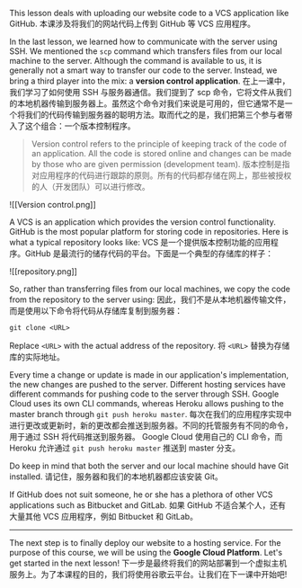 This lesson deals with uploading our website code to a VCS application like GitHub.
本课涉及将我们的网站代码上传到 GitHub 等 VCS 应用程序。

In the last lesson, we learned how to communicate with the server using SSH. We mentioned the `scp` command which transfers files from our local machine to the server. Although the command is available to us, it is generally not a smart way to transfer our code to the server. Instead, we bring a third player into the mix: a **version control application**.
在上一课中，我们学习了如何使用 SSH 与服务器通信。我们提到了 scp 命令，它将文件从我们的本地机器传输到服务器上。虽然这个命令对我们来说是可用的，但它通常不是一个将我们的代码传输到服务器的聪明方法。取而代之的是，我们把第三个参与者带入了这个组合：一个版本控制程序。

> Version control refers to the principle of keeping track of the code of an application. All the code is stored online and changes can be made by those who are given permission (development team).
> 版本控制是指对应用程序的代码进行跟踪的原则。所有的代码都存储在网上，那些被授权的人（开发团队）可以进行修改。

![[Version control.png]]

A VCS is an application which provides the version control functionality. GitHub is the most popular platform for storing code in repositories. Here is what a typical repository looks like:
VCS 是一个提供版本控制功能的应用程序。GitHub 是最流行的储存代码的平台。下面是一个典型的存储库的样子：

![[repository.png]]

So, rather than transferring files from our local machines, we copy the code from the repository to the server using:
因此，我们不是从本地机器传输文件，而是使用以下命令将代码从存储库复制到服务器：

```
git clone <URL>
```

Replace `<URL>` with the actual address of the repository.
将 `<URL>` 替换为存储库的实际地址。

Every time a change or update is made in our application's implementation, the new changes are pushed to the server. Different hosting services have different commands for pushing code to the server through SSH. Google Cloud uses its own CLI commands, whereas Heroku allows pushing to the master branch through `git push heroku master`.
每次在我们的应用程序实现中进行更改或更新时，新的更改都会推送到服务器。不同的托管服务有不同的命令，用于通过 SSH 将代码推送到服务器。 Google Cloud 使用自己的 CLI 命令，而 Heroku 允许通过 `git push heroku master` 推送到 master 分支。

Do keep in mind that both the server and our local machine should have Git installed.
请记住，服务器和我们的本地机器都应该安装 Git。

If GitHub does not suit someone, he or she has a plethora of other VCS applications such as Bitbucket and GitLab.
如果 GitHub 不适合某个人，还有大量其他 VCS 应用程序，例如 Bitbucket 和 GitLab。

---

The next step is to finally deploy our website to a hosting service. For the purpose of this course, we will be using the **Google Cloud Platform**. Let's get started in the next lesson!
下一步是最终将我们的网站部署到一个虚拟主机服务上。为了本课程的目的，我们将使用谷歌云平台。让我们在下一课中开始吧!

